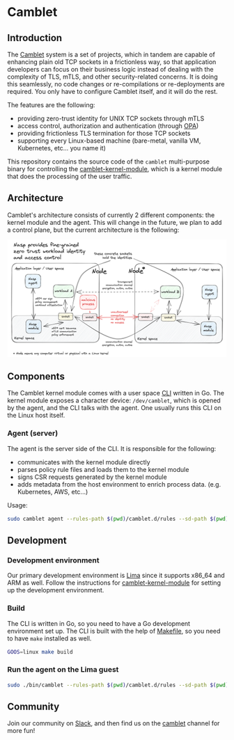# Camblet

## Introduction

The [Camblet](https://github.com/cisco-open/camblet) system is a set of projects, which in tandem are capable of enhancing plain old TCP sockets in a frictionless way, so that application developers can focus on their business logic instead of dealing with the complexity of TLS, mTLS, and other security-related concerns. It is doing this seamlessly, no code changes or re-compilations or re-deployments are required. You only have to configure Camblet itself, and it will do the rest.

The features are the following:
- providing zero-trust identity for UNIX TCP sockets through mTLS
- access control, authorization and authentication (through [OPA](https://www.openpolicyagent.org))
- providing frictionless TLS termination for those TCP sockets
- supporting every Linux-based machine (bare-metal, vanilla VM, Kubernetes, etc... you name it)

This repository contains the source code of the `camblet` multi-purpose binary for controlling the [camblet-kernel-module](https://github.com/cisco-open/camblet-kernel-module), which is a kernel module that does the processing of the user traffic.

## Architecture

Camblet's architecture consists of currently 2 different components: the kernel module and the agent. This will change in the future, we plan to add a control plane, but the current architecture is the following:

![Camblet architecture](./docs/img/camblet-architecture.png)

## Components

The Camblet kernel module comes with a user space [CLI](./cli/) written in Go. The kernel module exposes a character device: `/dev/camblet`, which is opened by the agent, and the CLI talks with the agent. One usually runs this CLI on the Linux host itself.

### Agent (server)

The agent is the server side of the CLI. It is responsible for the following:

- communicates with the kernel module directly
- parses policy rule files and loads them to the kernel module
- signs CSR requests generated by the kernel module
- adds metadata from the host environment to enrich process data. (e.g. Kubernetes, AWS, etc...)

Usage:

```bash
sudo camblet agent --rules-path $(pwd)/camblet.d/rules --sd-path $(pwd)/camblet.d/services
```

## Development

### Development environment

Our primary development environment is [Lima](https://lima-vm.io) since it supports x86_64 and ARM as well. Follow the instructions for [camblet-kernel-module](https://github.com/cisco-open/camblet-kernel-module#coding) for setting up the development environment.

### Build

The CLI is written in Go, so you need to have a Go development environment set up. The CLI is built with the help of [Makefile](./Makefile), so you need to have `make` installed as well.

```bash
GOOS=linux make build
```

### Run the agent on the Lima guest

```bash
sudo ./bin/camblet --rules-path $(pwd)/camblet.d/rules --sd-path $(pwd)/camblet.d/services
```

## Community

Join our community on [Slack](https://join.slack.com/t/outshift/shared_invite/zt-26xfl4muq-zcDSfsA_7eOWlyhjvBGqVQ), and then
find us on the [camblet](https://outshift.slack.com/channels/camblet) channel for more fun!
